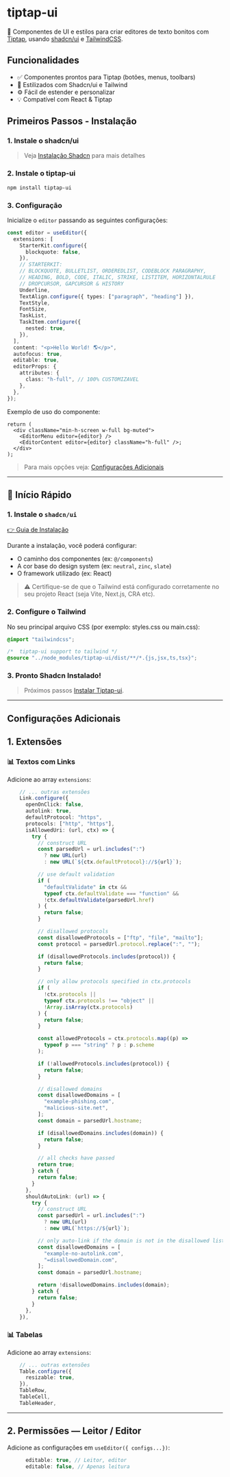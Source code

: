 # tiptap-ui

🎨 Componentes de UI e estilos para criar editores de texto bonitos com [Tiptap](https://tiptap.dev), usando [shadcn/ui](https://ui.shadcn.com) e [TailwindCSS](https://tailwindcss.com).

## Funcionalidades

- ✅ Componentes prontos para Tiptap (botões, menus, toolbars)
- 🎨 Estilizados com Shadcn/ui e Tailwind
- ⚙️ Fácil de estender e personalizar
- 💡 Compatível com React & Tiptap

## Primeiros Passos - Instalação

### 1. Instale o shadcn/ui

> Veja [Instalação Shadcn](#-início-rápido) para mais detalhes

### 2. Instale o tiptap-ui

```bash
npm install tiptap-ui
```

### 3. Configuração

Inicialize o `editor` passando as seguintes configurações:

```ts
const editor = useEditor({
  extensions: [
    StarterKit.configure({
      blockquote: false,
    }),
    // STARTERKIT:
    // BLOCKQUOTE, BULLETLIST, ORDEREDLIST, CODEBLOCK PARAGRAPHY,
    // HEADING, BOLD, CODE, ITALIC, STRIKE, LISTITEM, HORIZONTALRULE
    // DROPCURSOR, GAPCURSOR & HISTORY
    Underline,
    TextAlign.configure({ types: ["paragraph", "heading"] }),
    TextStyle,
    FontSize,
    TaskList,
    TaskItem.configure({
      nested: true,
    }),
  ],
  content: "<p>Hello World! 🌎️</p>",
  autofocus: true,
  editable: true,
  editorProps: {
    attributes: {
      class: "h-full", // 100% CUSTOMIZAVEL
    },
  },
});
```

Exemplo de uso do componente:

```tsx
return (
  <div className="min-h-screen w-full bg-muted">
    <EditorMenu editor={editor} />
    <EditorContent editor={editor} className="h-full" />;
  </div>
);
```

> Para mais opções veja: [Configurações Adicionais](#-configuracoes-adicionais)

---

## 🚀 Início Rápido

### 1. Instale o `shadcn/ui`

[👉 Guia de Instalação](https://ui.shadcn.com/docs/installation)

Durante a instalação, você poderá configurar:

- O caminho dos componentes (ex: `@/components`)
- A cor base do design system (ex: `neutral`, `zinc`, `slate`)
- O framework utilizado (ex: React)

> ⚠️ Certifique-se de que o Tailwind está configurado corretamente no seu projeto React (seja Vite, Next.js, CRA etc).

### 2. Configure o Tailwind

No seu principal arquivo CSS (por exemplo: styles.css ou main.css):

```css
@import "tailwindcss";

/*  tiptap-ui support to tailwind */
@source "../node_modules/tiptap-ui/dist/**/*.{js,jsx,ts,tsx}";
```

### 3. Pronto Shadcn Instalado!

> Próximos passos [Instalar Tiptap-ui](#2-instale-o-tiptap-ui).

---

## Configurações Adicionais

## 1. Extensões

### 📊 Textos com Links

Adicione ao array `extensions`:

```ts
    // ... outras extensões
    Link.configure({
      openOnClick: false,
      autolink: true,
      defaultProtocol: "https",
      protocols: ["http", "https"],
      isAllowedUri: (url, ctx) => {
        try {
          // construct URL
          const parsedUrl = url.includes(":")
            ? new URL(url)
            : new URL(`${ctx.defaultProtocol}://${url}`);

          // use default validation
          if (
            "defaultValidate" in ctx &&
            typeof ctx.defaultValidate === "function" &&
            !ctx.defaultValidate(parsedUrl.href)
          ) {
            return false;
          }

          // disallowed protocols
          const disallowedProtocols = ["ftp", "file", "mailto"];
          const protocol = parsedUrl.protocol.replace(":", "");

          if (disallowedProtocols.includes(protocol)) {
            return false;
          }

          // only allow protocols specified in ctx.protocols
          if (
            !ctx.protocols ||
            typeof ctx.protocols !== "object" ||
            !Array.isArray(ctx.protocols)
          ) {
            return false;
          }

          const allowedProtocols = ctx.protocols.map((p) =>
            typeof p === "string" ? p : p.scheme
          );

          if (!allowedProtocols.includes(protocol)) {
            return false;
          }

          // disallowed domains
          const disallowedDomains = [
            "example-phishing.com",
            "malicious-site.net",
          ];
          const domain = parsedUrl.hostname;

          if (disallowedDomains.includes(domain)) {
            return false;
          }

          // all checks have passed
          return true;
        } catch {
          return false;
        }
      },
      shouldAutoLink: (url) => {
        try {
          // construct URL
          const parsedUrl = url.includes(":")
            ? new URL(url)
            : new URL(`https://${url}`);

          // only auto-link if the domain is not in the disallowed list
          const disallowedDomains = [
            "example-no-autolink.com",
            "=disallowedDomain.com",
          ];
          const domain = parsedUrl.hostname;

          return !disallowedDomains.includes(domain);
        } catch {
          return false;
        }
      },
    }),
```

### 📊 Tabelas

Adicione ao array `extensions`:

```ts
    // ... outras extensões
    Table.configure({
      resizable: true,
    }),
    TableRow,
    TableCell,
    TableHeader,
```

---

## 2. Permissões — Leitor / Editor

Adicione as configurações em `useEditor({ configs...})`:

```ts
      editable: true, // Leitor, editor
      editable: false, // Apenas leitura
```
